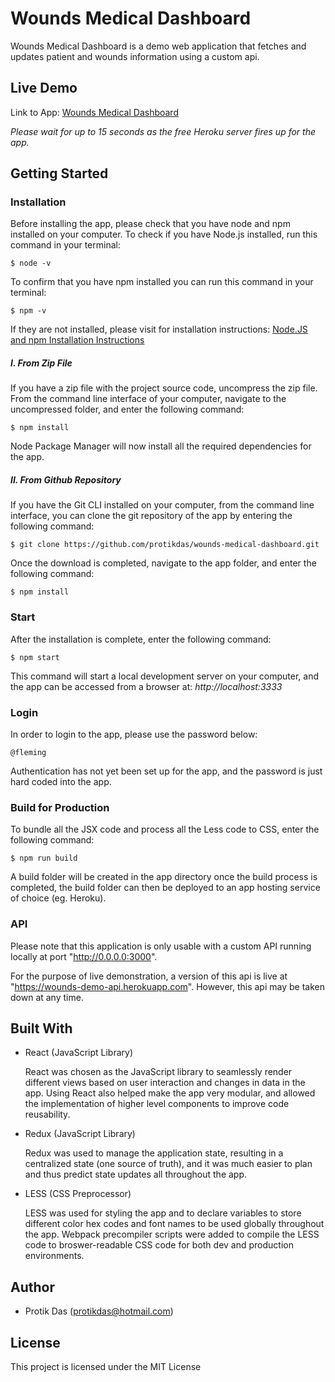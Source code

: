 # Wounds Medical Dashboard

Wounds Medical Dashboard is a demo web application that fetches and updates patient and wounds information using a custom api.

## Live Demo

Link to App: [Wounds Medical Dashboard](http://wounds-medical-dashboard.herokuapp.com)

_Please wait for up to 15 seconds as the free Heroku server fires up for the app._

## Getting Started

### Installation

Before installing the app, please check that you have node and npm installed on your computer.
To check if you have Node.js installed, run this command in your terminal:

```
$ node -v
```

To confirm that you have npm installed you can run this command in your terminal:

```
$ npm -v
```

If they are not installed, please visit for installation instructions: [Node.JS and npm Installation Instructions](https://www.npmjs.com/get-npm)

##### I. From Zip File

If you have a zip file with the project source code, uncompress the zip file. From the command line interface of your computer, navigate to the uncompressed folder, and enter the following command:

```
$ npm install
```

Node Package Manager will now install all the required dependencies for the app.

##### II. From Github Repository

If you have the Git CLI installed on your computer, from the command line interface, you can clone the git repository of the app by entering the following command:

```
$ git clone https://github.com/protikdas/wounds-medical-dashboard.git
```

Once the download is completed, navigate to the app folder, and enter the following command:

```
$ npm install
```

### Start

After the installation is complete, enter the following command:

```
$ npm start
```

This command will start a local development server on your computer, and the app can be accessed from a browser at:
_http://localhost:3333_

### Login

In order to login to the app, please use the password below:

```
@fleming
```

Authentication has not yet been set up for the app, and the password is just hard coded into the app.

### Build for Production

To bundle all the JSX code and process all the Less code to CSS, enter the following command:

```
$ npm run build
```

A build folder will be created in the app directory once the build process is completed, the build folder can then be deployed to an app hosting service of choice (eg. Heroku).

### API

Please note that this application is only usable with a custom API running locally at port "http://0.0.0.0:3000".

For the purpose of live demonstration, a version of this api is live at "https://wounds-demo-api.herokuapp.com". However, this api may be taken down at any time.

## Built With

- React (JavaScript Library)

  React was chosen as the JavaScript library to seamlessly render different views based on user interaction and changes in data in the app. Using React also helped make the app very modular, and allowed the implementation of higher level components to improve code reusability.

- Redux (JavaScript Library)

  Redux was used to manage the application state, resulting in a centralized state (one source of truth), and it was much easier to plan and thus predict state updates all throughout the app.

- LESS (CSS Preprocessor)

  LESS was used for styling the app and to declare variables to store different color hex codes and font names to be used globally throughout the app. Webpack precompiler scripts were added to compile the LESS code to broswer-readable CSS code for both dev and production environments.

## Author

- Protik Das (protikdas@hotmail.com)

## License

This project is licensed under the MIT License
